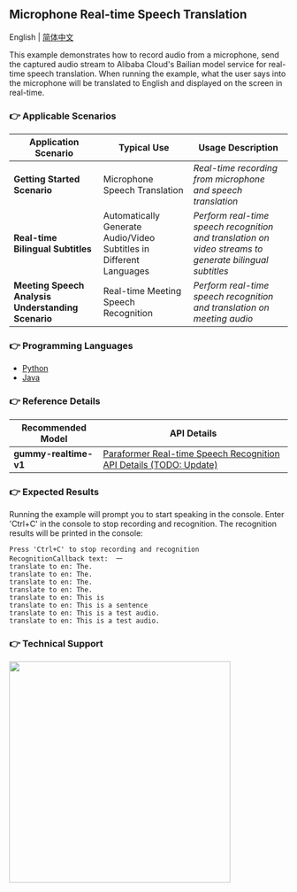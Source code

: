 [comment]: # (title and brief introduction of the sample)
## Microphone Real-time Speech Translation

English | [简体中文](./README.md)

This example demonstrates how to record audio from a microphone, send the captured audio stream to Alibaba Cloud's Bailian model service for real-time speech translation. When running the example, what the user says into the microphone will be translated to English and displayed on the screen in real-time.

[comment]: # (list of scenarios of the sample)
### :point_right: Applicable Scenarios

| Application Scenario     | Typical Use | Usage Description |
|----------| ----- | ----- |
| **Getting Started Scenario** | Microphone Speech Translation | *Real-time recording from microphone and speech translation* |
| **Real-time Bilingual Subtitles** | Automatically Generate Audio/Video Subtitles in Different Languages | *Perform real-time speech recognition and translation on video streams to generate bilingual subtitles* |
| **Meeting Speech Analysis Understanding Scenario** | Real-time Meeting Speech Recognition | *Perform real-time speech recognition and translation on meeting audio* |

[comment]: # (supported programming languages of the sample)
### :point_right: Programming Languages
- [Python](./python)
- [Java](./java)

[comment]: # (model and interface of the sample)
### :point_right: Reference Details

| Recommended Model | API Details |
| ----- | ----- |
| **gummy-realtime-v1** | [Paraformer Real-time Speech Recognition API Details (TODO: Update)](https://help.aliyun.com/zh/model-studio/developer-reference/paraformer-real-time-speech-recognition-api) |

### :point_right: Expected Results

Running the example will prompt you to start speaking in the console. Enter 'Ctrl+C' in the console to stop recording and recognition. The recognition results will be printed in the console:
```text
Press 'Ctrl+C' to stop recording and recognition
RecognitionCallback text:  一
translate to en: The.
translate to en: The.
translate to en: The.
translate to en: The.
translate to en: This is
translate to en: This is a sentence
translate to en: This is a test audio.
translate to en: This is a test audio.
```

[comment]: # (technical support of the sample)
### :point_right: Technical Support
<img src="https://dashscope.oss-cn-beijing.aliyuncs.com/samples/audio/group-en.png" width="400"/>